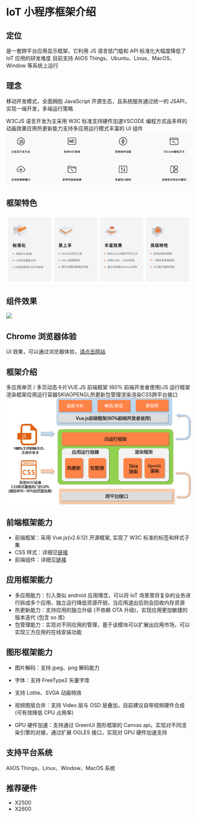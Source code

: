 # IoT 小程序框架介绍

  

## 定位 

是一套跨平台应用显示框架，它利用 JS 语言低门槛和 API 标准化大幅度降低了 IoT 应用的研发难度  目前支持 AliOS Things、Ubuntu、Linux、MacOS、Window 等系统上运行 

## 理念 

移动开发模式，全面拥抱 JavaScript 开源生态，且系统服务通过统一的 JSAPI，实现一端开发，多端运行策略 

W3CJS 语言开发为主采用 W3C 标准支持硬件加速VSCODE 编程方式品多样的动画效果应用热更新能力支持多应用运行模式丰富的 UI 组件![](_images/理念.png) 

## 框架特色 

![](_images/框架特色.png) 

## 组件效果 

![](_images/组件效果.gif) 

## Chrome 浏览器体验 

UI 效果，可以通过浏览器体验，[请点击网站](https://hli.aliyuncs.com/xyfolder/miniapp-wasm/index.html) 

## 框架介绍 

多应用单页 / 多页动态卡片VUE.JS 前端框架 (60% 前端开发者使用)JS 运行框架渲染框架应用运行容器SKIAOPENGL热更新包管理渲染渲染CSS跨平台接口![](_images/框架介绍.png) 

## 前端框架能力 

- 前端框架：采用 Vue.js(v2.6.12) 开源框架, 实现了 W3C 标准的标签和样式子集 
- CSS 样式：详细见[链接](app/css/common/common) 
- 前端组件：详细见[链接](app/ui/base) 

## 应用框架能力 

- 多应用能力：引入类似 android 应用理念，可以将 IoT 场景里将复杂的业务进行拆成多个应用，独立运行降低资源开销，当应用退出后则会回收内存资源 
- 热更新能力：支持应用的独立升级 (不依赖 OTA 升级)，实现应用更加敏捷的版本迭代 (包含 so 库) 
- 包管理能力：实现对不同应用的管理，基于该模块可以扩展出应用市场，可以实现三方应用的在线安装功能 


## 图形框架能力 

- 图片解码：支持 jpeg、png 解码能力 

- 字体：支持 FreeType2 矢量字库 
- 支持 Lottie、SVGA 动画特效 
- 视频图层合并：支持 Video 层与 OSD 层叠加，目前建议自带视频硬件合成 (可有效降低 CPU 占用率) 
- GPU 硬件加速：支持通过 GreenUI 图形框架的 Canvas api，实现对不同渲染引擎的对接，通过扩展 OGLES 接口，实现对 GPU 硬件加速支持 

## 支持平台系统 

AliOS Things、Linux、Window、MacOS 系统 

## 推荐硬件 

- X2500
- X2600

